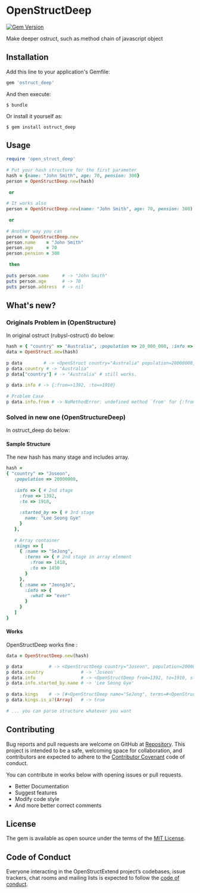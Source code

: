 # OpenStructDeep
[![Gem Version](https://badge.fury.io/rb/ostruct_deep.png)](https://badge.fury.io/rb/ostruct_deep)

Make deeper ostruct, such as method chain of javascript object

## Installation

Add this line to your application's Gemfile:

```ruby
gem 'ostruct_deep'
```

And then execute:

    $ bundle

Or install it yourself as:

    $ gem install ostruct_deep

## Usage
```ruby
require 'open_struct_deep'
 
# Put your hash structure for the first parameter
hash = {name: "John Smith", age: 70, pension: 300}
person = OpenStructDeep.new(hash)
 
 or
 
# It works also
person = OpenStructDeep.new(name: "John Smith", age: 70, pension: 300)
 
 or
 
# Another way you can
person = OpenStructDeep.new
person.name    = "John Smith"
person.age     = 70
person.pension = 300
 
 then
 
puts person.name     # -> "John Smith"
puts person.age      # -> 70
puts person.address  # -> nil
```

## What's new?
### Originals Problem in (OpenStructure)
In original ostruct (rubysl-ostruct) do below:

```ruby
hash = { "country" => "Australia", :population => 20_000_000, :info => { from: 1392, to: 1910 } }
data = OpenStruct.new(hash)
 
p data        # -> <OpenStruct country="Australia" population=20000000, info={:from=>1392, :to=>1910}>
p data.country # -> "Australia"
p data["country"] # -> "Australia" # still works.
 
p data.info # -> {:from=>1392, :to=>1910}
 
# Problem Case
p data.info.from # -> NoMethodError: undefined method `from' for {:from=>1392, :to=>1910}:Hash
```

### Solved in new one (OpenStructureDeep)
In ostruct_deep do below:

#### Sample Structure
The new hash has many stage and includes array.
```ruby
hash = 
{ "country" => "Joseon",
   :population => 20000000,
   
   :info => { # 2nd stage
     :from => 1392,
     :to => 1910,
     
     :started_by => { # 3rd stage
       name: "Lee Seong Gye"
     }
   },
   
   # Array container
   :kings => [
     { :name => "SeJong",
       :terms => { # 2nd stage in array element
         :from => 1418,
         :to => 1450
       }
     },
     { :name => "JeongJo",
       :info => {
         :what => "ever"
       }
     }
   ]
}
```

#### Works
OpenStructDeep works fine :
```ruby
data = OpenStructDeep.new(hash)

p data          # -> <OpenStructDeep country="Joseon", population=20000000, info=#<OpenStructDeep from=1392, to=1910, started_by=#<OpenStructDeep name="Lee Seong Gye">>, kings=[#<OpenStructDeep name="SeJong", terms=#<OpenStructDeep from=1418, to=1450>>, #<OpenStructDeep name="JeongJo", info=#<OpenStructDeep what="ever">>]>
p data.country              # -> 'Joseon'
p data.info                 # -> <OpenStructDeep from=1392, to=1910, started_by=#<OpenStructDeep name="Lee Seong Gye">>
p data.info.started_by.name # -> 'Lee Seong Gye'
 
p data.kings    # -> [#<OpenStructDeep name="SeJong", terms=#<OpenStructDeep from=1418, to=1450>>, #<OpenStructDeep name="JeongJo", info=#<OpenStructDeep what="ever">>]
p data.kings.is_a?(Array)   # -> true
 
# ... you can parse structure whatever you want

```

## Contributing

Bug reports and pull requests are welcome on GitHub at [Repository](https://github.com/yhk1038/ostruct_deep). This project is intended to be a safe, welcoming space for collaboration, and contributors are expected to adhere to the [Contributor Covenant](http://contributor-covenant.org) code of conduct.

You can contribute in works below with opening issues or pull requests.
- Better Documentation
- Suggest features
- Modify code style
- And more better correct comments

## License

The gem is available as open source under the terms of the [MIT License](https://opensource.org/licenses/MIT).

## Code of Conduct

Everyone interacting in the OpenStructExtend project’s codebases, issue trackers, chat rooms and mailing lists is expected to follow the [code of conduct](https://github.com/[USERNAME]/ostruct_deep/blob/master/CODE_OF_CONDUCT.md).
